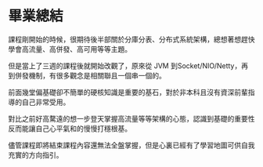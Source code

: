 # 畢業總結

課程剛開始的時候，很期待後半部關於分庫分表、分布式系統架構，總想著想趕快學會高流量、高併發、高可用等等主題。

但是當上了三週的課程後就開始改觀了，原來從 JVM 到Socket/NIO/Netty，再到併發機制，有很多觀念是相關聯且一個串一個的。

前面幾堂偏基礎卻不簡單的硬核知識是重要的基石，對於非本科且沒有資深前輩指導的自己非常受用。

對比之前好高騖遠的想一步登天掌握高流量等等架構的心態，認識到基礎的重要性反而能讓自己心平氣和的慢慢打穩根基。

儘管課程即將結束課程內容還無法全盤掌握，但是心裏已經有了學習地圖可供自我充實的方向指引。
